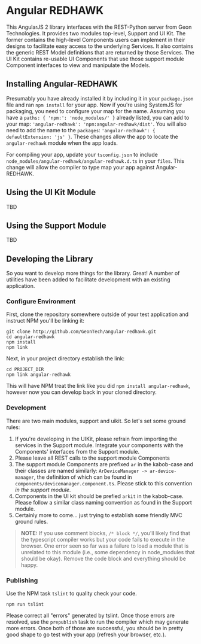 # Angular REDHAWK

This AngularJS 2 library interfaces with the REST-Python server from Geon Technologies.  It provides two modules top-level, Support and UI Kit.  The former contains the high-level Components users can implement in their designs to facilitate easy access to the underlying Services.  It also contains the generic REST Model definitions that are returned by those Services.  The UI Kit contains re-usable UI Components that use those support module Component interfaces to view and manipulate the Models.

## Installing Angular-REDHAWK

Presumably you have already installed it by including it in your `package.json` file and ran `npm install` for your app.  Now if you're using SystemJS for packaging, you need to configure your map for the name.  Assuming you have a `paths: { 'npm:': 'node_modules/' }` already listed, you can add to your map: `'angular-redhawk': 'npm:angular-redhawk/dist'`.  You will also need to add the name to the `packages`: `'angular-redhawk': { defaultExtension: 'js' }`.  These changes allow the app to locate the `angular-redhawk` module when the app loads.

For compiling your app, update your `tsconfig.json` to include `node_modules/angular-redhawk/angular-redhawk.d.ts` in your `files`.  This change will allow the compiler to type map your app against Angular-REDHAWK.

## Using the UI Kit Module

TBD

## Using the Support Module

TBD

## Developing the Library

So you want to develop more things for the library.  Great!  A number of utilities have been added to facilitate development with an existing application.

### Configure Environment

First, clone the repository somewhere outside of your test application and instruct NPM you'll be linking it:

    git clone http://github.com/GeonTech/angular-redhawk.git
    cd angular-redhawk
    npm install
    npm link

Next, in your project directory establish the link:

    cd PROJECT_DIR
    npm link angular-redhawk

This will have NPM treat the link like you did `npm install angular-redhawk`, however now you can develop back in your cloned directory.

### Development

There are two main modules, support and uikit.  So let's set some ground rules:

1. If you're developing in the UIKit, please refrain from importing the services in the Support module.  Integrate your components with the Components' interfaces from the Support module.
2. Please leave all REST calls to the support module Components
3. The support module Components are prefixed `ar` in the kabob-case and their classes are named similarly: `ArDeviceManager -> ar-device-manager`, the definition of which can be found in `components/devicemanager.component.ts`.  Please stick to this convention _in the support module_.
4. Components in the UI kit should be prefied `arkit` in the kabob-case.  Please follow a similar class naming convention as found in the Support module.
0. Certainly more to come... just trying to establish some friendly MVC ground rules.

> **NOTE:** If you use comment blocks, `/* block */`, you'll likely find that the typescript compiler works but your code fails to execute in the browser.  One error seen so far was a failure to load a module that is unrelated to this module (i.e., some dependency in node_modules that should be okay).  Remove the code block and everything should be happy.

### Publishing

Use the NPM task `tslint` to quality check your code.

    npm run tslint

Please correct all "errors" generated by tslint.  Once those errors are resolved, use the `prepublish` task to run the compiler which may generate more errors.  Once both of those are successful, you should be in pretty good shape to go test with your app (refresh your browser, etc.).